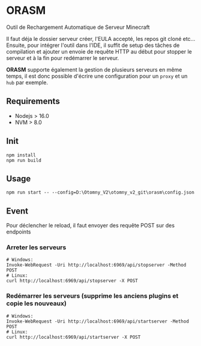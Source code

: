 # ORASM

Outil de Rechargement Automatique de Serveur Minecraft

Il faut déja le dossier serveur créer, l'EULA accepté, les repos git cloné etc...
Ensuite, pour intégrer l'outil dans l'IDE, il suffit de setup des tâches de compilation et ajouter un envoie de requête HTTP
au début pour stopper le serveur et à la fin pour redémarrer le serveur.

**ORASM** supporte également la gestion de plusieurs serveurs en même temps, il est donc possible d'écrire une configuration pour un `proxy` et un `hub` par exemple.

## Requirements

- Nodejs > 16.0
- NVM > 8.0

## Init

```shell
npm install
npm run build
```

## Usage

```shell
npm run start -- --config=D:\Otomny_V2\otomny_v2_git\orasm\config.json
```

## Event

Pour déclencher le reload, il faut envoyer des requête POST sur des endpoints

### Arreter les serveurs

```shell
# Windows:
Invoke-WebRequest -Uri http://localhost:6969/api/stopserver -Method POST
# Linux:
curl http://localhost:6969/api/stopserver -X POST
```

### Redémarrer les serveurs (supprime les anciens plugins et copie les nouveaux)

```shell
# Windows:
Invoke-WebRequest -Uri http://localhost:6969/api/startserver -Method POST
# Linux:
curl http://localhost:6969/api/startserver -X POST
```
